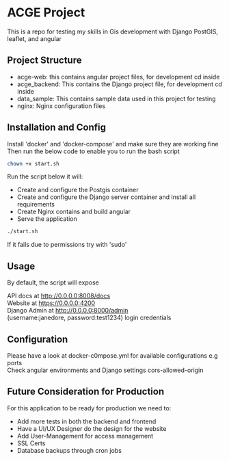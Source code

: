# ACGE Project

This is a repo for testing my skills in Gis development with Django PostGIS, leaflet, and angular

## Project Structure

- acge-web: this contains angular project files, for development cd inside
- acge_backend: This contains the Django project file, for development cd inside
- data_sample: This contains sample data used in this project for testing
- nginx: Nginx configuration files

## Installation and Config

Install 'docker' and 'docker-compose' and make sure they are working fine \
Then run the below code to enable you to run the bash script

```bash
chown +x start.sh
```

Run the script below it will:

- Create and configure the Postgis container
- Create and configure the Django server container and install all requirements
- Create Nginx contains and build angular
- Serve the application

```bash
./start.sh
```

If it fails due to permissions try with 'sudo'

## Usage

By default, the script will expose

API docs at http://0.0.0.0:8008/docs \
Website at https://0.0.0.0:4200 \
Django Admin at http://0.0.0.0:8000/admin \
(username:janedore, password:test1234) login credentials

## Configuration

Please have a look at docker-c0mpose.yml for available configurations e.g ports \
Check angular environments and Django settings cors-allowed-origin

## Future Consideration for Production

For this application to be ready for production we need to:

- Add more tests in both the backend and frontend
- Have a UI/UX Designer do the design for the website
- Add User-Management for access management
- SSL Certs
- Database backups through cron jobs
